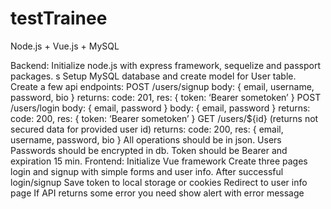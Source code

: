 # testTrainee
Node.js + Vue.js + MySQL


Backend:
Initialize node.js with express framework, sequelize and passport packages.
s
Setup MySQL database and create model for User table.
Create a few api endpoints:
POST /users/signup 
body: { email, username, password, bio }
returns: code: 201, res: { token: ‘Bearer sometoken’  }
POST /users/login body: { email, password }
body: { email, password }
returns: code: 200, res: { token: ‘Bearer sometoken’  }
GET /users/${id} (returns not secured data for provided user id)
returns: code: 200, res: { email, username, password, bio }
All operations should be in json.
Users Passwords should be encrypted in db.
Token should be Bearer and expiration 15 min.
Frontend:
Initialize Vue framework
Create three pages login and signup with simple forms and user info.
After successful login/signup 
Save token to local storage or cookies
Redirect to user info page
If API returns some error you need show alert with error message
